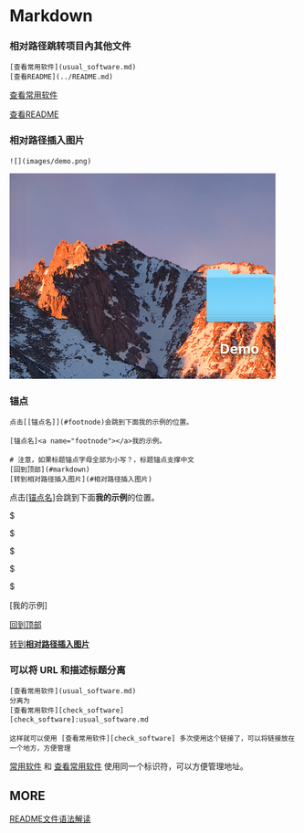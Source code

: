 # Markdown

### 相对路径跳转项目內其他文件

```
[查看常用软件](usual_software.md)
[查看README](../README.md)
```

[查看常用软件](usual_software.md)

[查看README](../README.md)

### 相对路径插入图片

```
![](images/demo.png)
```

![](../images/demo.png)

### 锚点

```
点击[[锚点名]](#footnode)会跳到下面我的示例的位置。

[锚点名]<a name="footnode"></a>我的示例。

# 注意，如果标题锚点字母全部为小写？，标题锚点支撑中文
[回到顶部](#markdown)
[转到相对路径插入图片](#相对路径插入图片)
```

点击[[锚点名]](#footnode)会跳到下面**我的示例**的位置。

$

$

$

$

$

[我的示例]<a name="footnode"></a>

[回到顶部](#markdown)

[转到**相对路径插入图片**](#相对路径插入图片)

### 可以将 URL 和描述标题分离

```
[查看常用软件](usual_software.md)
分离为
[查看常用软件][check_software]
[check_software]:usual_software.md

这样就可以使用 [查看常用软件][check_software] 多次使用这个链接了，可以将链接放在一个地方，方便管理
```
[常用软件][check_software] 和 [查看常用软件][check_software] 使用同一个标识符，可以方便管理地址。

## MORE
[check_software]:usual_software.md
[README文件语法解读](https://github.com/guodongxiaren/README)
